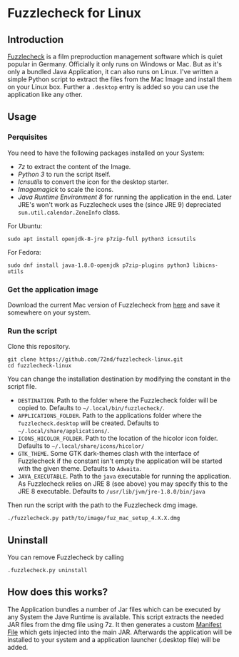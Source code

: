 # Fuzzlecheck for Linux

## Introduction 
 
[Fuzzlecheck](https://www.fuzzlecheck.de/index/EN/index.html) is a film preproduction management software which is quiet popular in Germany. Officially it only runs on Windows or Mac. But as it's only a bundled Java Application, it can also runs on Linux. I've written a simple Python script to extract the files from the Mac Image and install them on your Linux box. Further a `.desktop` entry is added so you can use the application like any other.


## Usage

### Perquisites 

You need to have the following packages installed on your System:

- _7z_ to extract the content of the Image.
- _Python 3_ to run the script itself.
- _Icnsutils_ to convert the icon for the desktop starter.
- _Imagemagick_ to scale the icons.
- _Java Runtime Environment 8_ for running the application in the end. Later JRE's won't work as Fuzzlecheck uses the (since JRE 9) depreciated `sun.util.calendar.ZoneInfo` class.

For Ubuntu:

```shell script
sudo apt install openjdk-8-jre p7zip-full python3 icnsutils
``` 

For Fedora:

```shell script
sudo dnf install java-1.8.0-openjdk p7zip-plugins python3 libicns-utils
```  

### Get the application image

Download the current Mac version of Fuzzlecheck from [here](http://fuz4downloads.fuzzlecheck.com/?linkOSX=Fuzzlecheck) and save it somewhere on your system.


### Run the script

Clone this repository.

```shell script
git clone https://github.com/72nd/fuzzlecheck-linux.git
cd fuzzlecheck-linux
```

You can change the installation destination by modifying the constant in the script file.

- `DESTINATION`. Path to the folder where the Fuzzlecheck folder will be copied to. Defaults to `~/.local/bin/fuzzlecheck/`.
- `APPLICATIONS_FOLDER`. Path to the applications folder where the `fuzzlecheck.desktop` will be created. Defaults to `~/.local/share/applications/`.
- `ICONS_HICOLOR_FOLDER`. Path to the location of the hicolor icon folder. Defaults to `~/.local/share/icons/hicolor/`
- `GTK_THEME`. Some GTK dark-themes clash with the interface of Fuzzlecheck if the constant isn't empty the application will be started with the given theme. Defaults to `Adwaita`.
- `JAVA_EXECUTABLE`. Path to the `java` executable for running the application. As Fuzzlecheck relies on JRE 8 (see above) you may specify this to the JRE 8 executable. Defaults to `/usr/lib/jvm/jre-1.8.0/bin/java`

Then run the script with the path to the Fuzzlecheck dmg image.

```shell script
./fuzzlecheck.py path/to/image/fuz_mac_setup_4.X.X.dmg
```

## Uninstall

You can remove Fuzzlecheck by calling

```shell script
.fuzzlecheck.py uninstall
```

## How does this works?

The Application bundles a number of Jar files which can be executed by any System the Jave Runtime is available. This script extracts the needed JAR files from the dmg file using 7z. It then generates a custom [Manifest File](https://docs.oracle.com/javase/tutorial/deployment/jar/manifestindex.html) which gets injected into the main JAR. Afterwards the application will be installed to your system and a application launcher (.desktop file) will be added.


